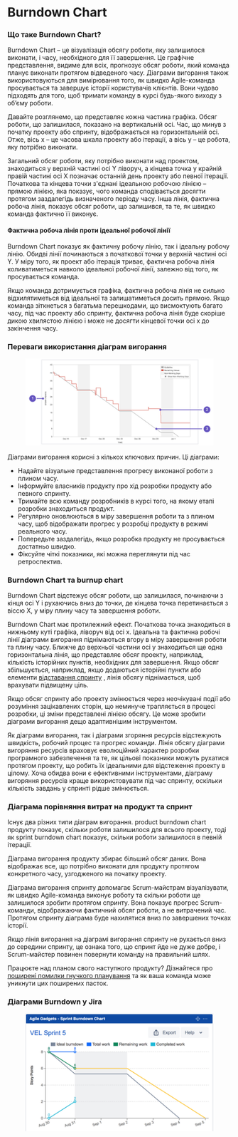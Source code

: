 # Burndown Chart

### Що таке Burndown Chart?

Burndown Chart – це візуалізація обсягу роботи, яку залишилося виконати, і часу, необхідного для її завершення. Це графічне представлення, видиме для всіх, прогнозує обсяг роботи, який команда планує виконати протягом відведеного часу. Діаграми вигорання також використовуються для вимірювання того, як швидко Agile-команда просувається та завершує історії користувачів клієнтів. Вони чудово підходять для того, щоб тримати команду в курсі будь-якого виходу з об’єму роботи.

Давайте розглянемо, що представляє кожна частина графіка. Обсяг роботи, що залишилася, показано на вертикальній осі. Час, що минув з початку проекту або спринту, відображається на горизонтальній осі. Отже, вісь x – це часова шкала проекту або ітерації, а вісь y – це робота, яку потрібно виконати.

Загальний обсяг роботи, яку потрібно виконати над проектом, знаходиться у верхній частині осі Y ліворуч, а кінцева точка у крайній правій частині осі X позначає останній день проекту або певної ітерації. Початкова та кінцева точки з'єднані ідеальною робочою лінією – прямою лінією, яка показує, чого команда сподівається досягти протягом заздалегідь визначеного періоду часу. Інша лінія, фактична робоча лінія, показує обсяг роботи, що залишився, та те, як швидко команда фактично її виконує.

#### Фактична робоча лінія проти ідеальної робочої лінії

Burndown Chart показує як фактичну робочу лінію, так і ідеальну робочу лінію. Обидві лінії починаються з початкової точки у верхній частині осі Y. У міру того, як проект або ітерація триває, фактична робоча лінія коливатиметься навколо ідеальної робочої лінії, залежно від того, як просувається команда.

Якщо команда дотримується графіка, фактична робоча лінія не сильно відхилятиметься від ідеальної та залишатиметься досить прямою. Якщо команда зіткнеться з багатьма перешкодами, що висмоктують багато часу, під час проекту або спринту, фактична робоча лінія буде скоріше дикою хвилястою лінією і може не досягти кінцевої точки осі x до закінчення часу.

### Переваги використання діаграм вигорання

<figure><img src=".gitbook/assets/image (4).png" alt=""><figcaption></figcaption></figure>

Діаграми вигорання корисні з кількох ключових причин. Ці діаграми:

* Надайте візуальне представлення прогресу виконаної роботи з плином часу.
* Інформуйте власників продукту про хід розробки продукту або певного спринту.
* Тримайте всю команду розробників в курсі того, на якому етапі розробки знаходиться продукт.
* Регулярно оновлюються в міру завершення роботи та з плином часу, щоб відображати прогрес у розробці продукту в режимі реального часу.
* Попередьте заздалегідь, якщо розробка продукту не просувається достатньо швидко.
* Фіксуйте чіткі показники, які можна переглянути під час ретроспектив.

### Burndown Chart та burnup chart

Burndown Chart відстежує обсяг роботи, що залишилася, починаючи з кінця осі Y і рухаючись вниз до точки, де кінцева точка перетинається з віссю X, у міру плину часу та завершення роботи.

Burndown Chart має протилежний ефект. Початкова точка знаходиться в нижньому куті графіка, ліворуч від осі x. Ідеальна та фактична робочі лінії діаграми вигорання піднімаються вгору в міру завершення роботи та плину часу. Ближче до верхньої частини осі y знаходиться ще одна горизонтальна лінія, що представляє обсяг проекту, наприклад, кількість історійних пунктів, необхідних для завершення. Якщо обсяг збільшується, наприклад, якщо додаються історійні пункти або елементи [відставання спринту](https://www.easyagile.com/blog/sprint-backlog/) , лінія обсягу піднімається, щоб врахувати підвищену ціль.

Якщо обсяг спринту або проекту змінюється через неочікувані події або розуміння зацікавлених сторін, що неминуче трапляється в процесі розробки, ці зміни представлені лінією обсягу. Це може зробити діаграми вигорання дещо адаптивнішим інструментом.

Як діаграми вигорання, так і діаграми згоряння ресурсів відстежують швидкість, робочий процес та прогрес команди. Лінія обсягу діаграми вигоряння ресурсів враховує еволюційний характер розробки програмного забезпечення та те, як цільові показники можуть рухатися протягом проекту, що робить їх ідеальними для відстеження проекту в цілому. Хоча обидва вони є ефективними інструментами, діаграму вигоряння ресурсів краще використовувати під час спринту, оскільки кількість завдань у спринті рідше змінюється.

### Діаграма порівняння витрат на продукт та спринт

Існує два різних типи діаграм вигорання. product burndown chart продукту показує, скільки роботи залишилося для всього проекту, тоді як sprint burndown chart показує, скільки роботи залишилося в певній ітерації.

Діаграма вигорання продукту збирає більший обсяг даних. Вона відображає все, що потрібно виконати для продукту протягом конкретного часу, узгодженого на початку проекту.

Діаграма вигорання спринту допомагає Scrum-майстрам візуалізувати, як швидко Agile-команда виконує роботу та скільки роботи ще залишилося зробити протягом спринту. Вона показує прогрес Scrum-команди, відображаючи фактичний обсяг роботи, а не витрачений час. Протягом спринту діаграма буде нахилятися вниз по завершених точках історії.

Якщо лінія вигорання на діаграмі вигорання спринту не рухається вниз до середини спринту, це ознака того, що спринт йде не дуже добре, і Scrum-майстер повинен повернути команду на правильний шлях.

Працюєте над планом свого наступного продукту? Дізнайтеся про [поширені помилки гнучкого планування](https://www.easyagile.com/blog/agile-planning/) та як ваша команда може уникнути цих поширених пасток.

### Діаграми Burndown у Jira

<figure><img src=".gitbook/assets/image (5).png" alt=""><figcaption></figcaption></figure>
